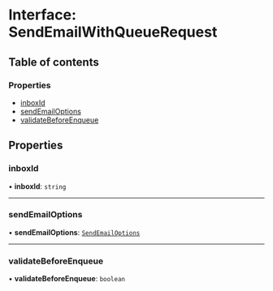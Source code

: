 # Interface: SendEmailWithQueueRequest

## Table of contents

### Properties

- [inboxId](SendEmailWithQueueRequest.md#inboxid)
- [sendEmailOptions](SendEmailWithQueueRequest.md#sendemailoptions)
- [validateBeforeEnqueue](SendEmailWithQueueRequest.md#validatebeforeenqueue)

## Properties

### <a id="inboxid" name="inboxid"></a> inboxId

• **inboxId**: `string`

___

### <a id="sendemailoptions" name="sendemailoptions"></a> sendEmailOptions

• **sendEmailOptions**: [`SendEmailOptions`](SendEmailOptions.md)

___

### <a id="validatebeforeenqueue" name="validatebeforeenqueue"></a> validateBeforeEnqueue

• **validateBeforeEnqueue**: `boolean`
